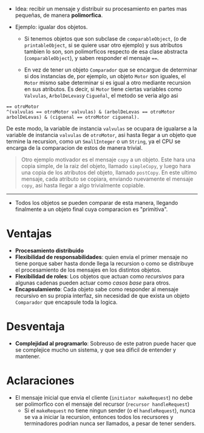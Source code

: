 
- Idea: recibir un mensaje y distribuir su procesamiento en partes mas pequeñas, de manera **polimorfica**.


- Ejemplo: igualar dos objetos.
	- Si tenemos objetos que son subclase de `comparableObject`, (o de `printableObject`, si se quiere usar otro ejemplo) y sus atributos tambien lo son, son polimorficos respecto de esa clase abstracta (`comparableObject`), y saben responder el mensaje `==`.




	- En vez de tener un objeto `Comparador` que se encargue de determinar si dos instancias de, por ejemplo, un objeto `Motor` son iguales, el `Motor` mismo sabe determinar si es igual a otro mediante recursion en sus atributos. Es decir, si `Motor` tiene ciertas variables como `Valvulas`, `ArbolDeLevas`y `Cigueñal`, el metodo se veria algo asi
```smalltalk
== otroMotor
^(valvulas == otroMotor valvulas) & (arbolDeLevas == otroMotor arbolDeLevas) & (ciguenal == otroMotor ciguenal).
```
De este modo, la variable de instancia `valvulas` se ocupara de igualarse a la variable de instancia `valvulas` de `otroMotor`, asi hasta llegar a un objeto que termine la recursion, como un `SmallInteger` o un `String`, ya el CPU se encarga de la comparacion de estos de manera trivial.


> Otro ejemplo motivador es el mensaje `copy` a un objeto. Este hara una copia simple, de la raiz del objeto, llamado `simpleCopy`, y luego hara una copia de los atributos del objeto, llamado `postCopy`. En este ultimo mensaje, cada atributo se copiara, enviando nuevamente el mensaje `copy`, asi hasta llegar a algo trivialmente copiable.
---

- Todos los objetos se pueden comparar de esta manera, llegando finalmente a un objeto final cuya comparacion es "primitiva".

# Ventajas
- **Procesamiento distribuido**
- **Flexibilidad de responsabilidades**: quien envia el primer mensaje no tiene porque saber hasta donde llega la recursion o como se distribuye el procesamiento de los mensajes en los distintos objetos.
- **Flexibilidad de roles**: Los objetos que actuan como *recursivos* para algunas cadenas pueden actuar como *casos base* para otros.
- **Encapsulamiento**: Cada objeto sabe como responder al mensaje recursivo en su propia interfaz, sin necesidad de que exista un objeto `Comparador` que encapsule toda la logica.

# Desventaja
- **Complejidad al programarlo**: Sobreuso de este patron puede hacer que se complejice mucho un sistema, y que sea dificil de entender y mantener.

# Aclaraciones
- El mensaje inicial que envia el cliente (`initiator makeRequest`) no debe ser polimorfico con el mensaje del recursor (`recursor handleRequest`)
	- Si el `makeRequest` no tiene ningun sender (o el `handleRequest`), nunca se va a iniciar la recursion, entonces todos los recursores y terminadores podrian nunca ser llamados, a pesar de tener senders.